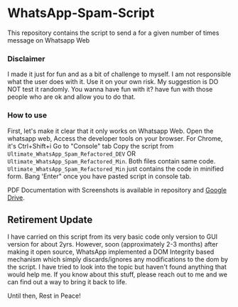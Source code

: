 # WhatsApp-Spam-Script
This repository contains the script to send a for a given number of times message on Whatsapp Web

### Disclaimer
I made it just for fun and as a bit of challenge to myself. I am not responsible what the user does with it. Use 
it on your own risk. My suggestion is DO NOT test it randomly. You wanna have fun with it? have fun with those people 
who are ok and allow you to do that. 

### How to use
First, let's make it clear that it only works on Whatsapp Web.
Open the whatsapp web, Access the developer tools on your browser. For Chrome, it's Ctrl+Shift+i
Go to "Console" tab 
Copy the script from ``Ultimate_WhatsApp_Spam_Refactored_DEV`` OR ``Ultimate_WhatsApp_Spam_Refactored_Min``. Both files
contain same code. ``Ultimate_WhatsApp_Spam_Refactored_Min`` just contains the code in minified form.
Bang 'Enter" once you have pasted script in console tab.

PDF Documentation with Screenshots is available in repository and [Google Drive](https://drive.google.com/file/d/1fAkCxhbL21nXTe21yhO4M4urmr67GKI7/view?usp=sharing).

## Retirement Update
I have carried on this script from its very basic code only version to GUI version for about 2yrs. However, soon (approximately 2-3 months) after making it open source, WhatsApp implemented a DOM Integrity based mechanism which simply discards/ignores any modifications to the dom by the script. I have tried to look into the topic but haven't found anything that would help me. If you know about this stuff, please reach out to me and we can find out a way to bring it back to life.

Until then, Rest in Peace!
